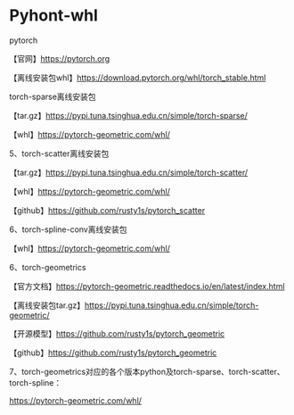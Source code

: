 # Pyhont-whl
pytorch

【官网】https://pytorch.org

【离线安装包whl】https://download.pytorch.org/whl/torch_stable.html

torch-sparse离线安装包

【tar.gz】https://pypi.tuna.tsinghua.edu.cn/simple/torch-sparse/

【whl】https://pytorch-geometric.com/whl/

5、torch-scatter离线安装包

【tar.gz】https://pypi.tuna.tsinghua.edu.cn/simple/torch-scatter/

【whl】https://pytorch-geometric.com/whl/

【github】https://github.com/rusty1s/pytorch_scatter

6、torch-spline-conv离线安装包

【whl】https://pytorch-geometric.com/whl/

6、torch-geometrics

【官方文档】https://pytorch-geometric.readthedocs.io/en/latest/index.html

【离线安装包tar.gz】https://pypi.tuna.tsinghua.edu.cn/simple/torch-geometric/

【开源模型】https://github.com/rusty1s/pytorch_geometric

【github】https://github.com/rusty1s/pytorch_geometric

7、torch-geometrics对应的各个版本python及torch-sparse、torch-scatter、torch-spline：

https://pytorch-geometric.com/whl/
